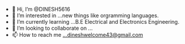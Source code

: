 - 👋 Hi, I’m @DINESH5616
- 👀 I’m interested in ...new things like orgramming languages.
- 🌱 I’m currently learning ...B.E Electrical and Electronics Engineering.
- 💞️ I’m looking to collaborate on ...
- 📫 How to reach me ...dineshwelcome43@gmail.com






<!---
DINESH5616/DINESH5616 is a ✨ special ✨ repository because its `README.md` (this file) appears on your GitHub profile.
You can click the Preview link to take a look at your changes.
--->
